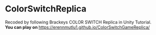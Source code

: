# ColorSwitchReplica

Recoded by following Brackeys COLOR SWITCH Replica in Unity Tutorial.
<br>
<b>You can play on </b>https://erennmutlu1.github.io/ColorSwitchGameReplica/
